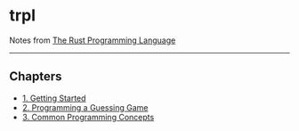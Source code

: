 # trpl

Notes from [The Rust Programming Language](https://doc.rust-lang.org/stable/book/)

---

## Chapters
- [1. Getting Started](/chap_1/)
- [2. Programming a Guessing Game](/chap_2/)
- [3. Common Programming Concepts](/chap_3/)
